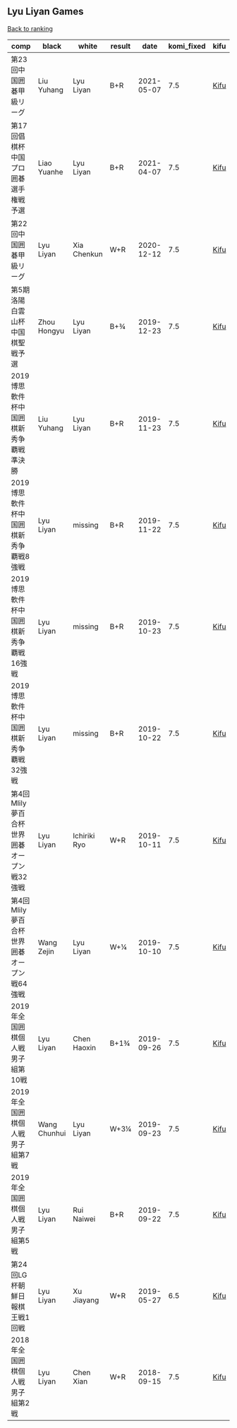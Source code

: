 ## Lyu Liyan Games

[Back to ranking](../../index.md)




| **comp** | **black** | **white** | **result** | **date** | **komi_fixed** | **kifu** | 
| --- | --- | --- | --- | --- | --- | --- |
| 第23回中国囲碁甲級リーグ | Liu Yuhang | Lyu Liyan | B+R | 2021-05-07 | 7.5 | [Kifu](https://kifudepot.net/kifucontents.php?id=JZWEuI%2Ff6UD9JlI2c4gE4g%3D%3D) | 
| 第17回倡棋杯中国プロ囲碁選手権戦予選 | Liao Yuanhe | Lyu Liyan | B+R | 2021-04-07 | 7.5 | [Kifu](https://kifudepot.net/kifucontents.php?id=kyEeJFKC9WHGqDMzQintXg%3D%3D) | 
| 第22回中国囲碁甲級リーグ | Lyu Liyan | Xia Chenkun | W+R | 2020-12-12 | 7.5 | [Kifu](https://kifudepot.net/kifucontents.php?id=p9MLOQXTVOZ97nu2ZQvR3w%3D%3D) | 
| 第5期洛陽白雲山杯中国棋聖戦予選 | Zhou Hongyu | Lyu Liyan | B+¾ | 2019-12-23 | 7.5 | [Kifu](https://kifudepot.net/kifucontents.php?id=j%2F4VtK0%2FObvCLno%2BWeLiZA%3D%3D) | 
| 2019博思軟件杯中国囲棋新秀争覇戦準決勝 | Liu Yuhang | Lyu Liyan | B+R | 2019-11-23 | 7.5 | [Kifu](https://kifudepot.net/kifucontents.php?id=BPB1LV2nkGJwQySIUagkZQ%3D%3D) | 
| 2019博思軟件杯中国囲棋新秀争覇戦8強戦 | Lyu Liyan | missing | B+R | 2019-11-22 | 7.5 | [Kifu](https://kifudepot.net/kifucontents.php?id=J3%2FuqBj8yaCim27H6smV9g%3D%3D) | 
| 2019博思軟件杯中国囲棋新秀争覇戦16強戦 | Lyu Liyan | missing | B+R | 2019-10-23 | 7.5 | [Kifu](https://kifudepot.net/kifucontents.php?id=6O2wL1ca%2F1XHUQKaOhrU6g%3D%3D) | 
| 2019博思軟件杯中国囲棋新秀争覇戦32強戦 | Lyu Liyan | missing | B+R | 2019-10-22 | 7.5 | [Kifu](https://kifudepot.net/kifucontents.php?id=j5ZQ9jiR7iJQQqJFO%2FObeg%3D%3D) | 
| 第4回Mlily夢百合杯世界囲碁オープン戦32強戦 | Lyu Liyan | Ichiriki Ryo | W+R | 2019-10-11 | 7.5 | [Kifu](https://kifudepot.net/kifucontents.php?id=vYN9WlJ7VVLyq7yIBY9vYQ%3D%3D) | 
| 第4回Mlily夢百合杯世界囲碁オープン戦64強戦 | Wang Zejin | Lyu Liyan | W+¼ | 2019-10-10 | 7.5 | [Kifu](https://kifudepot.net/kifucontents.php?id=YwHt6gyJVSBKe%2FuwKhW4Tg%3D%3D) | 
| 2019年全国囲棋個人戦男子組第10戦 | Lyu Liyan | Chen Haoxin | B+1¾ | 2019-09-26 | 7.5 | [Kifu](https://kifudepot.net/kifucontents.php?id=LyVDLfwdEU37BI7x1vKHjQ%3D%3D) | 
| 2019年全国囲棋個人戦男子組第7戦 | Wang Chunhui | Lyu Liyan | W+3¼ | 2019-09-23 | 7.5 | [Kifu](https://kifudepot.net/kifucontents.php?id=NmzgRTPsSPOuRURntO3XFA%3D%3D) | 
| 2019年全国囲棋個人戦男子組第5戦 | Lyu Liyan | Rui Naiwei | B+R | 2019-09-22 | 7.5 | [Kifu](https://kifudepot.net/kifucontents.php?id=W6%2BWPryB5DmxLdKoZ6NLQw%3D%3D) | 
| 第24回LG杯朝鮮日報棋王戦1回戦 | Lyu Liyan | Xu Jiayang | W+R | 2019-05-27 | 6.5 | [Kifu](https://kifudepot.net/kifucontents.php?id=YblkKinSHuM6G2M3gvTu9A%3D%3D) | 
| 2018年全国囲棋個人戦男子組第2戦 | Lyu Liyan | Chen Xian | W+R | 2018-09-15 | 7.5 | [Kifu](https://kifudepot.net/kifucontents.php?id=P6jSqWQUVontg8FX5TG1sQ%3D%3D) |




